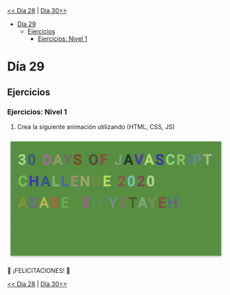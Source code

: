 
[<< Día 28](../dia_28_Mini_Proyecto_Tabla_De_Posiciones/dia_28_mini_proyecto_tabla_de_posiciones.md) | [Día 30>>](../dia_30_Mini_Proyecto_Final/dia_30_mini_proyecto_final.md)

- [Día 29](#día-29)
  - [Ejercicios](#ejercicios)
    - [Ejercicios: Nivel 1](#ejercicios-nivel-1)

# Día 29

## Ejercicios

### Ejercicios: Nivel 1

1. Crea la siguiente animación utilizando (HTML, CSS, JS)

![Slider](./../images/projects/dom_min_project_30DaysOfJavaScript_color_changing_day_9.1.gif)

🎉 ¡FELICITACIONES! 🎉

[<< Día 28](../dia_28_Mini_Proyecto_Tabla_De_Posiciones/dia_28_mini_proyecto_tabla_de_posiciones.md) | [Día 30>>](../dia_30_Mini_Proyecto_Final/dia_30_mini_proyecto_final.md)
